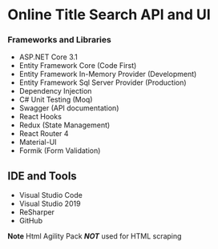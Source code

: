 # Online Title Search API and UI

### Frameworks and Libraries

- ASP.NET Core 3.1
- Entity Framework Core (Code First)
- Entity Framework In-Memory Provider (Development)
- Entity Framework Sql Server Provider (Production)
- Dependency Injection
- C# Unit Testing (Moq)
- Swagger (API documentation)
- React Hooks
- Redux (State Management)
- React Router 4
- Material-UI
- Formik (Form Validation)

## IDE and Tools

- Visual Studio Code
- Visual Studio 2019
- ReSharper
- GitHub

**Note** Html Agility Pack **_NOT_** used for HTML scraping
